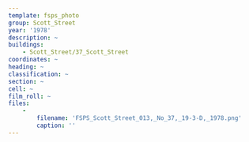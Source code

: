 ```yaml
---
template: fsps_photo
group: Scott_Street
year: '1978'
description: ~
buildings:
    - Scott_Street/37_Scott_Street
coordinates: ~
heading: ~
classification: ~
section: ~
cell: ~
film_roll: ~
files:
    -
        filename: 'FSPS_Scott_Street_013,_No_37,_19-3-D,_1978.png'
        caption: ''
---
```

